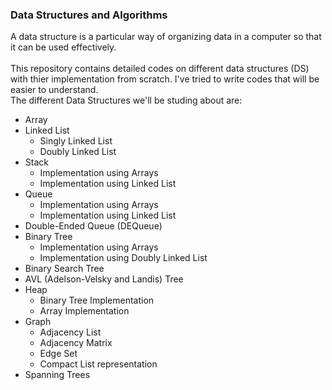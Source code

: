 ### Data Structures and Algorithms

A data structure is a particular way of organizing data in a computer so that it can be used effectively.<br /><br />
This repository contains detailed codes on different data structures (DS) with thier implementation from scratch. I've tried to write codes that will be easier to understand.<br />
The different Data Structures we'll be studing about are:
* Array
* Linked List
  * Singly Linked List
  * Doubly Linked List
* Stack
  * Implementation using Arrays
  * Implementation using Linked List
* Queue
  * Implementation using Arrays
  * Implementation using Linked List
* Double-Ended Queue (DEQueue)
* Binary Tree
  * Implementation using Arrays
  * Implementation using Doubly Linked List
* Binary Search Tree
* AVL (Adelson-Velsky and Landis) Tree
* Heap
  * Binary Tree Implementation
  * Array Implementation
* Graph
  * Adjacency List
  * Adjacency Matrix 
  * Edge Set
  * Compact List representation
* Spanning Trees
